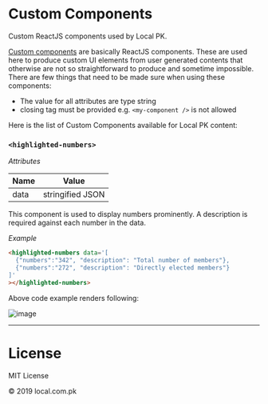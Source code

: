 # Custom Components

Custom ReactJS components used by Local PK.

[Custom components](https://using-remark.gatsbyjs.org/custom-components/) are basically ReactJS components. These are used here to produce custom UI elements from user generated contents that otherwise are not so straightforward to produce and sometime impossible. There are few things that need to be made sure when using these components:

- The value for all attributes are type string
- closing tag must be provided e.g. `<my-component />` is not allowed

Here is the list of Custom Components available for Local PK content:

### `<highlighted-numbers>`

_Attributes_

| Name | Value            |
| ---- | ---------------- |
| data | stringified JSON |

This component is used to display numbers prominently. A description is required against each number in the data.

_Example_

```html
<highlighted-numbers data='[
  {"numbers":"342", "description": "Total number of members"},
  {"numbers":"272", "description": "Directly elected members"}
]'
></highlighted-numbers>
```

Above code example renders following:

![image](https://user-images.githubusercontent.com/2131246/51764207-7e8b8200-20cc-11e9-8199-df07caf2b023.png)

---

# License

MIT License

&copy; 2019 local.com.pk
